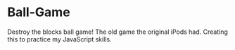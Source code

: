 # Ball-Game
Destroy the blocks ball game! The old game the original iPods had. Creating this to practice my JavaScript skills.
